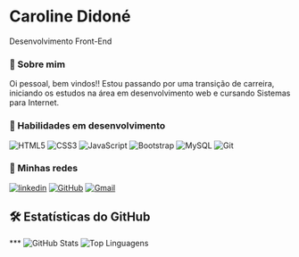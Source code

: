 
# Caroline Didoné
Desenvolvimento Front-End

### 🚀 Sobre mim

Oi pessoal, bem vindos!!
Estou passando por uma transição de carreira, iniciando os estudos na área em desenvolvimento web e cursando Sistemas para Internet.


### 🚀 Habilidades em desenvolvimento

![HTML5](https://img.shields.io/badge/HTML5-E34F26?style=for-the-badge&logo=html5&logoColor=white)
![CSS3](https://img.shields.io/badge/CSS3-1572B6?style=for-the-badge&logo=css3&logoColor=white)
![JavaScript](https://img.shields.io/badge/JavaScript-F7DF1E?style=for-the-badge&logo=javascript&logoColor=black)
![Bootstrap](https://img.shields.io/badge/-boostrap-0D1117?style=for-the-badge&logo=bootstrap&labelColor=0D1117)
![MySQL](https://img.shields.io/badge/MySQL-00000F?style=for-the-badge&logo=mysql&logoColor=white)
![Git](https://img.shields.io/badge/GIT-E44C30?style=for-the-badge&logo=git&logoColor=white)


### 🔗 Minhas redes 

[![linkedin](https://img.shields.io/badge/linkedin-0A66C2?style=for-the-badge&logo=linkedin&logoColor=white)](https://www.linkedin.com/in/caroline-didon%C3%A9/)
[![GitHub](https://img.shields.io/badge/GitHub-100000?style=for-the-badge&logo=github&logoColor=white)](https://github.com/CarolineDidone)
[![Gmail](https://img.shields.io/badge/Gmail-333333?style=for-the-badge&logo=gmail&logoColor=red)](mailto:caroline@didone.com.br)

<div align="">
   <h2>🛠 Estatísticas do GitHub</h2>
 ***
   <!-- Estatísticas do GitHub -->
   <img src="https://github-readme-stats.vercel.app/api?username=LeticiaLemeHub&show_icons=true&count_private=true&hide=prs&theme=transparent" alt="GitHub Stats">
 
   <!-- Linguagens mais usadas -->
   <img src="https://github-readme-stats.vercel.app/api/top-langs/?username=LeticiaLemeHub&layout=compact&theme=transparent" alt="Top Linguagens">
</div>
